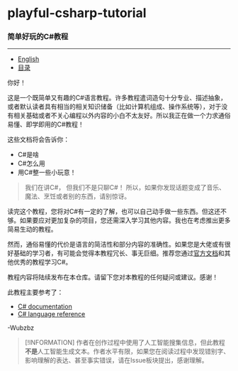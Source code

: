 # playful-csharp-tutorial

### 简单好玩的C#教程

---

- [English](/en-README.md) 
- [目录](/Contents.md)

你好！

这是一个既简单又有趣的C#语言教程。许多教程遣词造句十分专业、描述抽象，或者默认读者具有相当的相关知识储备（比如计算机组成、操作系统等），对于没有相关基础或者不关心编程以外内容的小白不太友好。所以我正在做一个力求通俗易懂、即学即用的C#教程！

这些文档将会告诉你：

+ C#是啥
+ C#怎么用
+ 用C#整一些小玩意！

> 我们在讲C#， 但我们不是只聊C#！ 所以，如果你发现话题变成了音乐、魔法、烹饪或者别的东西，请别惊讶。

读完这个教程，您将对C#有一定的了解，也可以自己动手做一些东西。但这还不够。如果要应对更加复杂的项目，您还需深入学习其他内容。我也在考虑推出更多简易生动的教程。

然而，通俗易懂的代价是语言的简洁性和部分内容的准确性。如果您是大佬或有很好基础的学习者，有可能会觉得本教程冗长、事无巨细。推荐您通过[官方文档](https://learn.microsoft.com/en-us/dotnet/csharp/)和其他优秀的教程学习C#。

教程内容将陆续发布在本仓库。请留下您对本教程的任何疑问或建议。感谢！

此教程主要参考了：

- [C# documentation](https://learn.microsoft.com/en-us/dotnet/csharp/tour-of-csharp/)
- [C# language reference](https://learn.microsoft.com/en-us/dotnet/csharp/language-reference/)

-Wubzbz

> [!INFORMATION]
> 作者在创作过程中使用了人工智能搜集信息，但此教程**不是**人工智能生成文本。作者水平有限，如果您在阅读过程中发现错别字、影响理解的表达、甚至事实错误，请在Issue板块提出，感谢理解。
